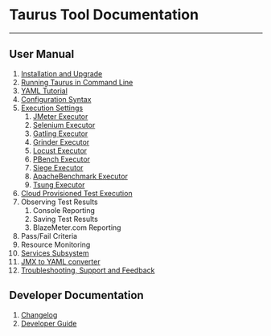 # Taurus Tool Documentation

----

## User Manual
 1. [Installation and Upgrade](Installation.md)
 1. [Running Taurus in Command Line](CommandLine.md)
 1. [YAML Tutorial](YAMLTutorial.md)
 1. [Configuration Syntax](ConfigSyntax.md)
 1. [Execution Settings](ExecutionSettings.md)
    1. [JMeter Executor](JMeter.md)
    1. [Selenium Executor](Selenium.md)
    1. [Gatling Executor](Gatling.md)
    1. [Grinder Executor](Grinder.md)
    1. [Locust Executor](Locust.md)
    1. [PBench Executor](PBench.md)
    1. [Siege Executor](Siege.md)
    1. [ApacheBenchmark Executor](ApacheBenchmark.md)
    1. [Tsung Executor](Tsung.md)
 1. [Cloud Provisioned Test Execution](Cloud.md)
 1. Observing Test Results
    1. Console Reporting
    1. Saving Test Results
    1. BlazeMeter.com Reporting
 1. Pass/Fail Criteria
 1. Resource Monitoring
 1. [Services Subsystem](Services.md)
 1. [JMX to YAML converter](JMX2YAML.md)
 1. [Troubleshooting, Support and Feedback](https://groups.google.com/forum/#!forum/codename-taurus)

## Developer Documentation

  1. [Changelog](Changelog.md)
  1. [Developer Guide](DeveloperGuide.md)
